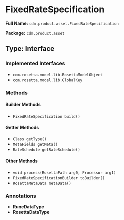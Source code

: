 # FixedRateSpecification

**Full Name:** `cdm.product.asset.FixedRateSpecification`

**Package:** `cdm.product.asset`

## Type: Interface

### Implemented Interfaces

- `com.rosetta.model.lib.RosettaModelObject`
- `com.rosetta.model.lib.GlobalKey`

### Methods

#### Builder Methods

- `FixedRateSpecification build()`

#### Getter Methods

- `Class getType()`
- `MetaFields getMeta()`
- `RateSchedule getRateSchedule()`

#### Other Methods

- `void process(RosettaPath arg0, Processor arg1)`
- `FixedRateSpecificationBuilder toBuilder()`
- `RosettaMetaData metaData()`

### Annotations

- **RuneDataType**
- **RosettaDataType**

